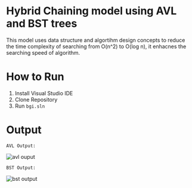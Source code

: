 # Hybrid Chaining model using AVL and BST trees
This model uses data structure and algortihm design concepts to reduce the time complexity of searching from O(n^2) to O(log n), it enhacnes the searching speed of algorithm.
# How to Run
1. Install Visual Studio IDE
2. Clone Repository
3. Run `bgi.sln`
# Output
`AVL Output:`

![avl ouput](https://github.com/abdullahtahir-cs/hybrid-chaining-model/assets/151562660/ef607191-3b8a-4e4d-80b2-764ea79df814)

`BST Output:`

![bst output](https://github.com/abdullahtahir-cs/hybrid-chaining-model/assets/151562660/411fd2b1-2faa-4401-a0fc-4dbfc47f3c62)
